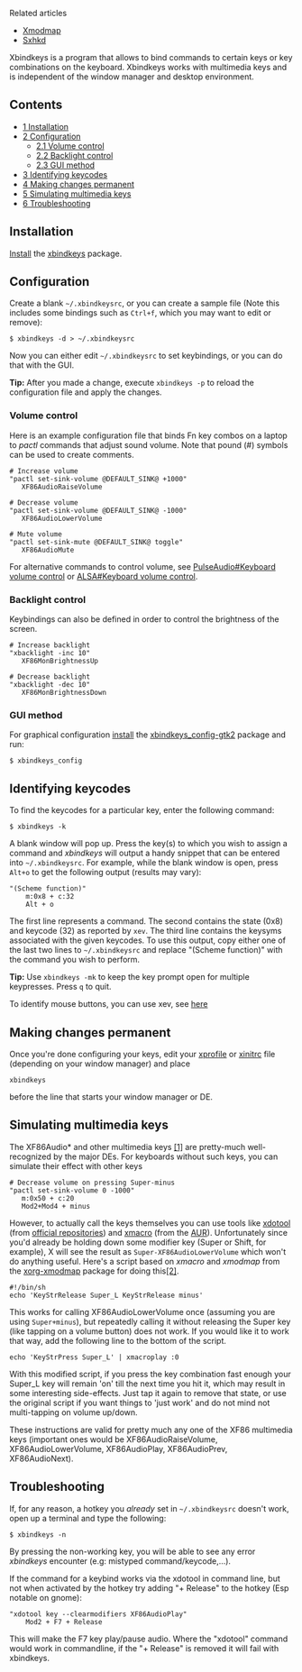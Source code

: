Related articles

*   [Xmodmap](/index.php/Xmodmap "Xmodmap")
*   [Sxhkd](/index.php/Sxhkd "Sxhkd")

Xbindkeys is a program that allows to bind commands to certain keys or key combinations on the keyboard. Xbindkeys works with multimedia keys and is independent of the window manager and desktop environment.

## Contents

*   [1 Installation](#Installation)
*   [2 Configuration](#Configuration)
    *   [2.1 Volume control](#Volume_control)
    *   [2.2 Backlight control](#Backlight_control)
    *   [2.3 GUI method](#GUI_method)
*   [3 Identifying keycodes](#Identifying_keycodes)
*   [4 Making changes permanent](#Making_changes_permanent)
*   [5 Simulating multimedia keys](#Simulating_multimedia_keys)
*   [6 Troubleshooting](#Troubleshooting)

## Installation

[Install](/index.php/Install "Install") the [xbindkeys](https://www.archlinux.org/packages/?name=xbindkeys) package.

## Configuration

Create a blank `~/.xbindkeysrc`, or you can create a sample file (Note this includes some bindings such as `Ctrl+f`, which you may want to edit or remove):

```
$ xbindkeys -d > ~/.xbindkeysrc

```

Now you can either edit `~/.xbindkeysrc` to set keybindings, or you can do that with the GUI.

**Tip:** After you made a change, execute `xbindkeys -p` to reload the configuration file and apply the changes.

### Volume control

Here is an example configuration file that binds Fn key combos on a laptop to *pactl* commands that adjust sound volume. Note that pound (#) symbols can be used to create comments.

```
# Increase volume
"pactl set-sink-volume @DEFAULT_SINK@ +1000"
   XF86AudioRaiseVolume

```

```
# Decrease volume
"pactl set-sink-volume @DEFAULT_SINK@ -1000"
   XF86AudioLowerVolume

```

```
# Mute volume
"pactl set-sink-mute @DEFAULT_SINK@ toggle"
   XF86AudioMute

```

For alternative commands to control volume, see [PulseAudio#Keyboard volume control](/index.php/PulseAudio#Keyboard_volume_control "PulseAudio") or [ALSA#Keyboard volume control](/index.php/ALSA#Keyboard_volume_control "ALSA").

### Backlight control

Keybindings can also be defined in order to control the brightness of the screen.

```
# Increase backlight
"xbacklight -inc 10"
   XF86MonBrightnessUp

```

```
# Decrease backlight
"xbacklight -dec 10"
   XF86MonBrightnessDown

```

### GUI method

For graphical configuration [install](/index.php/Install "Install") the [xbindkeys_config-gtk2](https://aur.archlinux.org/packages/xbindkeys_config-gtk2/) package and run:

```
$ xbindkeys_config

```

## Identifying keycodes

To find the keycodes for a particular key, enter the following command:

```
$ xbindkeys -k

```

A blank window will pop up. Press the key(s) to which you wish to assign a command and *xbindkeys* will output a handy snippet that can be entered into `~/.xbindkeysrc`. For example, while the blank window is open, press `Alt+o` to get the following output (results may vary):

```
"(Scheme function)"
    m:0x8 + c:32
    Alt + o

```

The first line represents a command. The second contains the state (0x8) and keycode (32) as reported by `xev`. The third line contains the keysyms associated with the given keycodes. To use this output, copy either one of the last two lines to `~/.xbindkeysrc` and replace "(Scheme function)" with the command you wish to perform.

**Tip:** Use `xbindkeys -mk` to keep the key prompt open for multiple keypresses. Press `q` to quit.

To identify mouse buttons, you can use xev, see [here](https://blog.hanschen.org/2009/10/13/mouse-shortcuts-with-xbindkeys/)

## Making changes permanent

Once you're done configuring your keys, edit your [xprofile](/index.php/Xprofile "Xprofile") or [xinitrc](/index.php/Xinitrc "Xinitrc") file (depending on your window manager) and place

```
xbindkeys

```

before the line that starts your window manager or DE.

## Simulating multimedia keys

The XF86Audio* and other multimedia keys [[1]](http://wiki.linuxquestions.org/wiki/XF86_keyboard_symbols) are pretty-much well-recognized by the major DEs. For keyboards without such keys, you can simulate their effect with other keys

```
# Decrease volume on pressing Super-minus
"pactl set-sink-volume 0 -1000"
   m:0x50 + c:20
   Mod2+Mod4 + minus

```

However, to actually call the keys themselves you can use tools like [xdotool](https://www.archlinux.org/packages/?name=xdotool) (from [official repositories](/index.php/Official_repositories "Official repositories")) and [xmacro](https://aur.archlinux.org/packages/xmacro/) (from the [AUR](/index.php/AUR "AUR")). Unfortunately since you'd already be holding down some modifier key (Super or Shift, for example), X will see the result as `Super-XF86AudioLowerVolume` which won't do anything useful. Here's a script based on *xmacro* and *xmodmap* from the [xorg-xmodmap](https://www.archlinux.org/packages/?name=xorg-xmodmap) package for doing this[[2]](https://bbs.archlinux.org/viewtopic.php?pid=843395).

```
#!/bin/sh
echo 'KeyStrRelease Super_L KeyStrRelease minus' 
```

This works for calling XF86AudioLowerVolume once (assuming you are using `Super+minus`), but repeatedly calling it without releasing the Super key (like tapping on a volume button) does not work. If you would like it to work that way, add the following line to the bottom of the script.

```
echo 'KeyStrPress Super_L' | xmacroplay :0

```

With this modified script, if you press the key combination fast enough your Super_L key will remain 'on' till the next time you hit it, which may result in some interesting side-effects. Just tap it again to remove that state, or use the original script if you want things to 'just work' and do not mind not multi-tapping on volume up/down.

These instructions are valid for pretty much any one of the XF86 multimedia keys (important ones would be XF86AudioRaiseVolume, XF86AudioLowerVolume, XF86AudioPlay, XF86AudioPrev, XF86AudioNext).

## Troubleshooting

If, for any reason, a hotkey you *already* set in `~/.xbindkeysrc` doesn't work, open up a terminal and type the following:

```
$ xbindkeys -n

```

By pressing the non-working key, you will be able to see any error *xbindkeys* encounter (e.g: mistyped command/keycode,...).

If the command for a keybind works via the xdotool in command line, but not when activated by the hotkey try adding "+ Release" to the hotkey (Esp notable on gnome):

```
"xdotool key --clearmodifiers XF86AudioPlay"
    Mod2 + F7 + Release

```

This will make the F7 key play/pause audio. Where the "xdotool" command would work in commandline, if the "+ Release" is removed it will fail with xbindkeys.